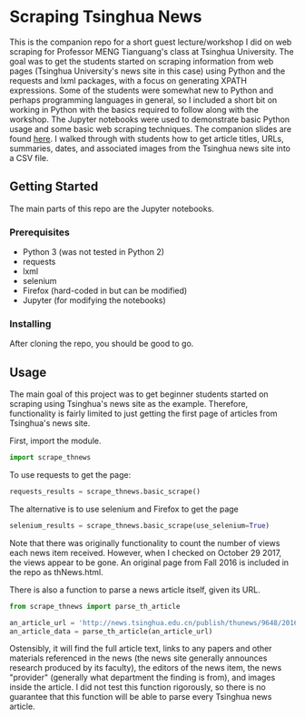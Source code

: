 # Scraping Tsinghua News
This is the companion repo for a short guest lecture/workshop I did on web scraping for Professor MENG Tianguang's class at Tsinghua University. The goal was to get the students started on scraping information from web pages (Tsinghua University's news site in this case) using Python and the requests and lxml packages, with a focus on generating XPATH expressions. Some of the students were somewhat new to Python and perhaps programming languages in general, so I included a short bit on working in Python with the basics required to follow along with the workshop. The Jupyter notebooks were used to demonstrate basic Python usage and some basic web scraping techniques. The companion slides are found [here](http://pages.ucsd.edu/~brtsay/teaching/scrapeLecture.html). I walked through with students how to get article titles, URLs, summaries, dates, and associated images from the Tsinghua news site into a CSV file.

## Getting Started
The main parts of this repo are the Jupyter notebooks. 

### Prerequisites
- Python 3 (was not tested in Python 2)
- requests
- lxml
- selenium
- Firefox (hard-coded in but can be modified)
- Jupyter (for modifying the notebooks)

### Installing
After cloning the repo, you should be good to go.

## Usage
The main goal of this project was to get beginner students started on scraping using Tsinghua's news site as the example. Therefore, functionality is fairly limited to just getting the first page of articles from Tsinghua's news site.

First, import the module.
```python
import scrape_thnews
```
To use requests to get the page:
```python
requests_results = scrape_thnews.basic_scrape()
```
The alternative is to use selenium and Firefox to get the page
```python
selenium_results = scrape_thnews.basic_scrape(use_selenium=True)
```
Note that there was originally functionality to count the number of views each news item received. However, when I checked on October 29 2017, the views appear to be gone. An original page from Fall 2016 is included in the repo as thNews.html.

There is also a function to parse a news article itself, given its URL. 
```python
from scrape_thnews import parse_th_article

an_article_url = 'http://news.tsinghua.edu.cn/publish/thunews/9648/2016/20161125111440926399642/20161125111440926399642_.html'
an_article_data = parse_th_article(an_article_url)
```
Ostensibly, it will find the full article text, links to any papers and other materials referenced in the news (the news site generally announces research produced by its faculty), the editors of the news item, the news "provider" (generally what department the finding is from), and images inside the article. I did not test this function rigorously, so there is no guarantee that this function will be able to parse every Tsinghua news article. 
